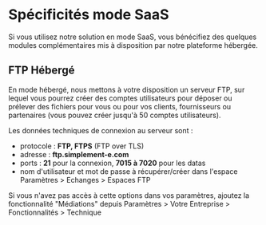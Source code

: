 # Spécificités mode SaaS

Si vous utilisez notre solution en mode SaaS, vous bénécifiez des quelques modules complémentaires mis à disposition par notre plateforme hébergée.

## FTP Hébergé

En mode hébergé, nous mettons à votre disposition un serveur FTP, sur lequel vous pourrez créer des comptes utilisateurs pour déposer ou prélever des fichiers pour vous ou pour vos clients, fournisseurs ou partenaires (vous pouvez créer jusqu'à 50 comptes utilisateurs).

Les données techniques de connexion au serveur sont :

*   protocole : **FTP, FTPS** (FTP over TLS)
*   adresse : **ftp.simplement-e.com**
*   ports : **21** pour la connexion, **7015 à 7020** pour les datas
*   nom d'utilisateur et mot de passe à récupérer/créer dans l'espace Paramètres > Echanges > Espaces FTP

Si vous n'avez pas accès à cette options dans vos paramètres, ajoutez la fonctionnalité "Médiations" depuis Paramètres > Votre Entreprise > Fonctionnalités > Technique